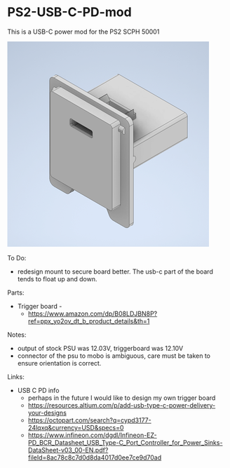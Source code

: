 # PS2-USB-C-PD-mod

This is a USB-C power mod for the PS2 SCPH 50001

![sample](images/preview1.png)

To Do:
 - redesign mount to secure board better. The usb-c part of the board tends to float up and down.

Parts:
  - Trigger board -
    - https://www.amazon.com/dp/B08LDJBN8P?ref=ppx_yo2ov_dt_b_product_details&th=1

Notes: 
  - output of stock PSU was 12.03V, triggerboard was 12.10V
  - connector of the psu to mobo is ambiguous, care must be taken to ensure orientation is correct.

Links:
 - USB C PD info
   - perhaps in the future I would like to design my own trigger board
   - https://resources.altium.com/p/add-usb-type-c-power-delivery-your-designs
   - https://octopart.com/search?q=cypd3177-24lqxq&currency=USD&specs=0
   - https://www.infineon.com/dgdl/Infineon-EZ-PD_BCR_Datasheet_USB_Type-C_Port_Controller_for_Power_Sinks-DataSheet-v03_00-EN.pdf?fileId=8ac78c8c7d0d8da4017d0ee7ce9d70ad
